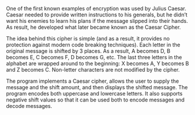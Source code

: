 One of the first known examples of encryption was used by Julius Caesar. Caesar
needed to provide written instructions to his generals, but he didn’t want his enemies
to learn his plans if the message slipped into their hands. As result, he developed
what later became known as the Caesar Cipher.

The idea behind this cipher is simple (and as a result, it provides no protection
against modern code breaking techniques). Each letter in the original message is
shifted by 3 places. As a result, A becomes D, B becomes E, C becomes F, D
becomes G, etc. The last three letters in the alphabet are wrapped around to the
beginning: X becomes A, Y becomes B and Z becomes C. Non-letter characters are
not modified by the cipher.

The program implements a Caesar cipher, allows the user to supply the
message and the shift amount, and then displays the shifted message. The 
program encodes both uppercase and lowercase letters. It also supports
negative shift values so that it can be used both to encode messages and
decode messages.
